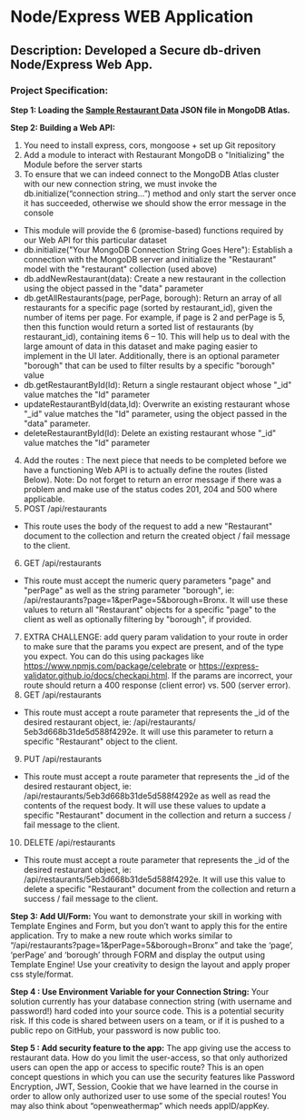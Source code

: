 # Node/Express WEB Application 

## Description: Developed a Secure db-driven Node/Express Web App. 

### Project Specification: 
**Step 1: Loading the [Sample Restaurant Data](https://github.com/OlesiaMashko/ITE5315-Project/blob/main/package-lock.json) JSON file in MongoDB Atlas.** 

**Step 2: Building a Web API:**
1. You need to install express, cors, mongoose + set up Git repository 
2. Add a module to interact with Restaurant MongoDB 
o "Initializing" the Module before the server starts 
3. To ensure that we can indeed connect to the MongoDB Atlas cluster with our 
new connection string, we must invoke the db.initialize(“connection string…”) 
method and only start the server once it has succeeded, otherwise we should 
show the error message in the console 
- This module will provide the 6 (promise-based) functions required by our Web API for 
this particular dataset 
- db.initialize("Your MongoDB Connection String Goes Here"): Establish a connection with 
the MongoDB server and initialize the "Restaurant" model with the "restaurant" 
collection (used above) 
- db.addNewRestaurant(data): Create a new restaurant in the collection using the object 
passed in the "data" parameter 
- db.getAllRestaurants(page, perPage, borough): Return an array of all restaurants for a 
specific page (sorted by restaurant_id), given the number of items per page. For 
example, if page is 2 and perPage is 5, then this function would return a sorted list of 
restaurants (by restaurant_id), containing items 6 – 10. This will help us to deal with the 
large amount of data in this dataset and make paging easier to implement in the UI 
later. Additionally, there is an optional parameter "borough" that can be used to filter 
results by a specific "borough" value 
- db.getRestaurantById(Id): Return a single restaurant object whose "_id" value matches 
the "Id" parameter 
- updateRestaurantById(data,Id): Overwrite an existing restaurant whose "_id" value 
matches the "Id" parameter, using the object passed in the "data" parameter. 
- deleteRestaurantById(Id): Delete an existing restaurant whose "_id" value matches the 
"Id" parameter 
4. Add the routes : The next piece that needs to be completed before we have a functioning Web 
API is to actually define the routes (listed Below). Note: Do not forget to return an error 
message if there was a problem and make use of the status codes 201, 204 and 500 where 
applicable. 
5. POST /api/restaurants 
- This route uses the body of the request to add a new "Restaurant" document to the 
collection and return the created object / fail message to the client. 
6. GET /api/restaurants 
- This route must accept the numeric query parameters "page" and "perPage" as well as 
the string parameter "borough", ie: 
/api/restaurants?page=1&perPage=5&borough=Bronx. It will use these values to return 
all "Restaurant" objects for a specific "page" to the client as well as optionally filtering 
by "borough", if provided. 
7. EXTRA CHALLENGE: add query param validation to your route in order to make sure that the 
params you expect are present, and of the type you expect. You can do this using packages like 
https://www.npmjs.com/package/celebrate or https://express-validator.github.io/docs/checkapi.html. If the params are incorrect, your route should return a 400 response (client error) vs. 
500 (server error). 
8. GET /api/restaurants 
- This route must accept a route parameter that represents the _id of the desired 
restaurant object, ie: /api/restaurants/ 5eb3d668b31de5d588f4292e. It will use this 
parameter to return a specific "Restaurant" object to the client. 
9. PUT /api/restaurants 
- This route must accept a route parameter that represents the _id of the desired 
restaurant object, ie: /api/restaurants/5eb3d668b31de5d588f4292e as well as read the 
contents of the request body. It will use these values to update a specific "Restaurant" 
document in the collection and return a success / fail message to the client. 
10. DELETE /api/restaurants 
- This route must accept a route parameter that
represents the _id of the desired 
restaurant object, ie: /api/restaurants/5eb3d668b31de5d588f4292e. It will use this 
value to delete a specific "Restaurant" document from the collection and return a 
success / fail message to the client. 

**Step 3: Add UI/Form:**
You want to demonstrate your skill in working with Template Engines and Form, but you don’t want to 
apply this for the entire application. 
Try to make a new route which works similar to “/api/restaurants?page=1&perPage=5&borough=Bronx” 
and take the ‘page’, ‘perPage’ and ‘borough’ through FORM and display the output using Template 
Engine! 
Use your creativity to design the layout and apply proper css style/format. 

**Step 4 : Use Environment Variable for your Connection String:**
Your solution currently has your database connection string (with username and password!) hard coded 
into your source code. This is a potential security risk. If this code is shared between users on a team, 
or if it is pushed to a public repo on GitHub, your password is now public too. 

**Step 5 : Add security feature to the app:**
The app giving use the access to restaurant data. How do you limit the user-access, so that only 
authorized users can open the app or access to specific route? 
This is an open concept questions in which you can use the security features like Password Encryption, 
JWT, Session, Cookie that we have learned in the course in order to allow only authorized user to use 
some of the special routes! You may also think about “openweathermap” which needs appID/appKey.

